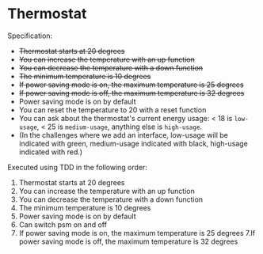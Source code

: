# Thermostat

Specification:

* ~~Thermostat starts at 20 degrees~~
* ~~You can increase the temperature with an up function~~
* ~~You can decrease the temperature with a down function~~
* ~~The minimum temperature is 10 degrees~~
* ~~If power saving mode is on, the maximum temperature is 25 degrees~~
* ~~If power saving mode is off, the maximum temperature is 32 degrees~~
* Power saving mode is on by default
* You can reset the temperature to 20 with a reset function
* You can ask about the thermostat's current energy usage: < 18 is `low-usage`, < 25 is `medium-usage`, anything else is `high-usage`.
* (In the challenges where we add an interface, low-usage will be indicated with green, medium-usage indicated with black, high-usage indicated with red.)

Executed using TDD in the following order:

1. Thermostat starts at 20 degrees
2. You can increase the temperature with an up function
3. You can decrease the temperature with a down function
4. The minimum temperature is 10 degrees
5. Power saving mode is on by default
  1. Can switch psm on and off
6. If power saving mode is on, the maximum temperature is 25 degrees
7.If power saving mode is off, the maximum temperature is 32 degrees

